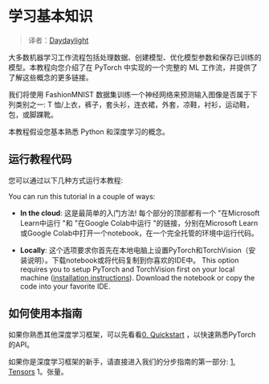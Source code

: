 # 学习基本知识

> 译者：[Daydaylight](https://github.com/Daydaylight)

大多数机器学习工作流程包括处理数据、创建模型、优化模型参数和保存已训练的模型。本教程向您介绍了在 PyTorch 中实现的一个完整的 ML 工作流，并提供了了解这些概念的更多链接。

我们将使用 FashionMNIST 数据集训练一个神经网络来预测输入图像是否属于下列类别之一: T 恤/上衣，裤子，套头衫，连衣裙，外套，凉鞋，衬衫，运动鞋，包，或脚踝靴。


本教程假设您基本熟悉 Python 和深度学习的概念。

## 运行教程代码


您可以通过以下几种方式运行本教程:

You can run this tutorial in a couple of ways:

- **In the cloud**: 这是最简单的入门方法! 每个部分的顶部都有一个 "在Microsoft Learn中运行 "和 "在Google Colab中运行 "的链接，分别在Microsoft Learn或Google Colab中打开一个notebook，在一个完全托管的环境中运行代码。

- **Locally**: 这个选项要求你首先在本地电脑上设置PyTorch和TorchVision（安装说明）。下载notebook或将代码复制到你喜欢的IDE中。
This option requires you to setup PyTorch and TorchVision first on your local machine ([installation instructions](https://pytorch.org/get-started/locally/)). Download the notebook or copy the code into your favorite IDE.


## 如何使用本指南 
如果你熟悉其他深度学习框架，可以先看看[0. Quickstart](quickstart_tutorial.html) ，以快速熟悉PyTorch的API。

如果你是深度学习框架的新手，请直接进入我们的分步指南的第一部分: [1. Tensors](tensor_tutorial.html) 1。张量。

